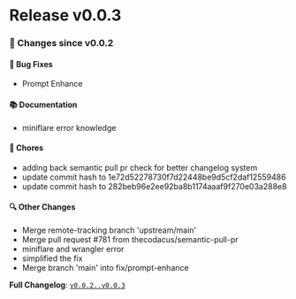 # Release v0.0.3

### 🔄 Changes since v0.0.2

#### 🐛 Bug Fixes

- Prompt Enhance

#### 📚 Documentation

- miniflare error knowledge

#### 🔧 Chores

- adding back semantic pull pr check for better changelog system
- update commit hash to 1e72d52278730f7d22448be9d5cf2daf12559486
- update commit hash to 282beb96e2ee92ba8b1174aaaf9f270e03a288e8

#### 🔍 Other Changes

- Merge remote-tracking branch 'upstream/main'
- Merge pull request #781 from thecodacus/semantic-pull-pr
- miniflare and wrangler error
- simplified the fix
- Merge branch 'main' into fix/prompt-enhance

**Full Changelog**: [`v0.0.2..v0.0.3`](https://github.com/stackblitz-labs/bolt.diy/compare/v0.0.2...v0.0.3)
